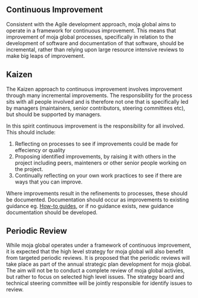 ## Continuous Improvement

Consistent with the Agile development approach, moja global aims to operate in a framework for continuous improvement.
This means that improvement of moja global processes, specifically in relation to the development of software and documentation of that software, should be incremental, rather than relying upon large resource intensive reviews to make big leaps of improvement.

## Kaizen

The Kaizen approach to continuous improvement involves improvement through many incremental improvements. The responsibility for the process sits with all people involved and is therefore not one that is specifically led by managers (maintainers, senior contributors, steering committees etc), but should be supported by managers.

In this spirit continuous improvement is the responsibility for all involved. This should include:
1. Reflecting on processes to see if improvements could be made for effeciency or quality
1. Proposing identified improvements, by raising it with others in the project including peers, mainteners or other senior people working on the project.
1. Continually reflecting on your own work practices to see if there are ways that you can improve.

Where improvements result in the refinements to processes, these should be documented. Documentation should occur as improvements to existing guidance eg. [How-to guides](https://github.com/moja-global/About-moja-global/tree/master/Contributing), or if no guidance exists, new guidance documentation should be developed.

## Periodic Review

While moja global operates under a framework of continuous improvement, it is expected that the high level strategy for moja global will also benefit from targeted periodic reviews. It is proposed that the periodic reviews will take place as part of the annual strategic plan development for moja global. The aim will not be to conduct a complete review of moja global activies, but rather to focus on selected high level issues. The strategy board and technical steering committee will be jointly responsible for identify issues to review.
